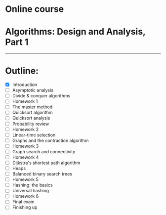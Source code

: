 # Online course 
# Algorithms: Design and Analysis, Part 1
---
# Outline:
- [x] Introduction
- [ ] Asymptotic analysis
- [ ] Divide & conquer algorithms
- [ ] Homework 1
- [ ] The master method
- [ ] Quicksort algorithm
- [ ] Quicksort analysis
- [ ] Probability review
- [ ] Homework 2
- [ ] Linear-time selection
- [ ] Graphs and the contraction algorithm
- [ ] Homework 3
- [ ] Graph search and connectivity
- [ ] Homework 4
- [ ] Dijkstra's shortest path algorithm
- [ ] Heaps
- [ ] Balanced binary search trees
- [ ] Homework 5
- [ ] Hashing: the basics
- [ ] Universal hashing
- [ ] Homework 6
- [ ] Final exam
- [ ] Finishing up
